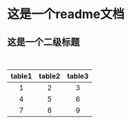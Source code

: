 # 这是一个readme文档

## 	这是一个二级标题

​	

| table1 | table2 | table3 |
| :----: | :----: | :----: |
|   1    |   2    |   3    |
|   4    |   5    |   6    |
|   7    |   8    |   9    |



###### 
